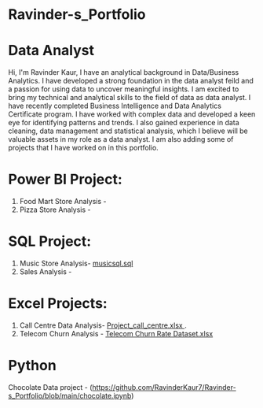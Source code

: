 # Ravinder-s_Portfolio
# Data Analyst
Hi, I'm Ravinder Kaur, I have an analytical background in Data/Business Analytics. I have developed a strong foundation in the data analyst feild and a passion for using data to uncover meaningful insights. I am excited to bring my technical and analytical skills to the field of data  as data analyst.
I have recently completed Business Intelligence and Data Analytics Certificate program. I have worked with complex data and developed a keen eye for identifying patterns and trends. I also gained experience in data cleaning, data management and statistical analysis, which I believe will be valuable assets in my role as a data analyst.
I am also adding some of projects that I have worked on in this portfolio.

# Power BI Project: 
1. Food Mart Store Analysis -
2. Pizza Store Analysis - 

# SQL Project:
1. Music Store Analysis- [musicsql.sql](https://github.com/RavinderKaur7/Ravinder-s_Portfolio/blob/main/musicsql.sql)
2. Sales Analysis - 

# Excel Projects:
1. Call Centre Data Analysis- [Project_call_centre.xlsx
](https://github.com/RavinderKaur7/Ravinder-s_Portfolio/blob/main/Project_call_centre.xlsx).
2. Telecom Churn Analysis - [Telecom Churn Rate Dataset.xlsx
](https://github.com/RavinderKaur7/Ravinder-s_Portfolio/blob/main/Telecom%20Churn%20Rate%20Dataset.xlsx)

# Python
Chocolate Data project - (https://github.com/RavinderKaur7/Ravinder-s_Portfolio/blob/main/chocolate.ipynb)

